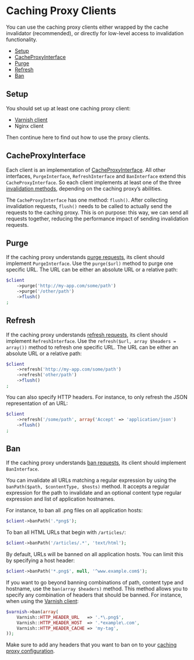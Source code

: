 Caching Proxy Clients
=====================

You can use the caching proxy clients either wrapped by the cache invalidator
(recommended), or directly for low-level access to invalidation functionality.

* [Setup](#setup)
* [CacheProxyInterface](#cacheproxyinterface)
* [Purge](#purge)
* [Refresh](#refresh)
* [Ban](#ban)

Setup
-----

You should set up at least one caching proxy client:

* [Varnish client](varnish-client.md)
* Nginx client

Then continue here to find out how to use the proxy clients.

CacheProxyInterface
-------------------

Each client is an implementation of [CacheProxyInterface](../src/Invalidation/CacheProxyInterface.php).
All other interfaces, `PurgeInterface`, `RefreshInterface` and `BanInterface`
extend this `CacheProxyInterface`. So each client implements at least one of
the three [invalidation methods](invalidation-introduction.md#invalidation-methods),
depending on the caching proxy’s abilities.

The `CacheProxyInterface` has one method: `flush()`. After collecting
invalidation requests, `flush()` needs to be called to actually send the
requests to the caching proxy. This is on purpose: this way, we can send
all requests together, reducing the performance impact of sending invalidation
requests.

Purge
-----

If the caching proxy understands [purge requests](invalidation-introduction.md#purge),
its client should implement `PurgeInterface`. Use the `purge($url)` method to
purge one specific URL. The URL can be either an absolute URL or a relative
path:

```php
$client
    ->purge('http://my-app.com/some/path')
    ->purge('/other/path')
    ->flush()
;
```

Refresh
-------

If the caching proxy understands [refresh requests](invalidation-introduction.md#refresh),
its client should implement `RefreshInterface`. Use the
`refresh($url, array $headers = array())` method to refresh one specific
URL. The URL can be either an absolute URL or a relative path:

```php
$client
    ->refresh('http://my-app.com/some/path')
    ->refresh('other/path')
    ->flush()
;
```

You can also specify HTTP headers. For instance, to only refresh the JSON
representation of an URL:

```php
$client
    ->refresh('/some/path', array('Accept' => 'application/json')
    ->flush()
;
```

Ban
---

If the caching proxy understands [ban requests](invalidation-introduction.md#ban),
its client should implement `BanInterface`.

You can invalidate all URLs matching a regular expression by using the
`banPath($path, $contentType, $hosts)` method. It accepts a regular expression
for the path to invalidate and an optional content type regular expression and
list of application hostnames.

For instance, to ban all .png files on all application hosts:

```php
$client->banPath('.*png$');
```

To ban all HTML URLs that begin with `/articles/`:

```php
$client->banPath('/articles/.*', 'text/html');
```

By default, URLs will be banned on all application hosts. You can limit this by
specifying a host header:

```php
$client->banPath('*.png$', null, '^www.example.com$');
```

If you want to go beyond banning combinations of path, content type and hostname,
use the `ban(array $headers)` method. This method allows you to specify any
combination of headers that should be banned. For instance, when using the
[Varnish client](varnish-client.md):

```php
$varnish->ban(array(
    Varnish::HTTP_HEADER_URL   => '.*\.png$',
    Varnish::HTTP_HEADER_HOST  => '.*example\.com',
    Varnish::HTTP_HEADER_CACHE => 'my-tag',
));
```

Make sure to add any headers that you want to ban on to your
[caching proxy configuration](proxy-configuration.md).
